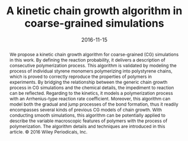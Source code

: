 ---
title: "A kinetic chain growth algorithm in coarse-grained simulations"
authors:
- Hong Liu
- 朱有亮
- Zhong-Yuan Lu
- Florian Müller-Plathe
date: "2016-11-15"
doi: "10.1002/jcc.24495"
publish_types: ["期刊文章"]
publication: "Journal of Computational Chemistry"
abstract: "We propose a kinetic chain growth algorithm for coarse-grained  (CG) simulations in this work. By defining the reaction probability, it  delivers a description of consecutive polymerization process. This  algorithm is validated by modeling the process of individual styrene  monomers polymerizing into polystyrene chains, which is proved to  correctly reproduce the properties of polymers in experiments. By  bridging the relationship between the generic chain growth process in CG  simulations and the chemical details, the impediment to reaction can be  reflected. Regarding to the kinetics, it models a polymerization  process with an Arrhenius-type reaction rate coefficient. Moreover, this  algorithm can model both the gradual and jump processes of the bond  formation, thus it readily encompasses several kinds of previous CG  models of chain growth. With conducting smooth simulations, this  algorithm can be potentially applied to describe the variable  macroscopic features of polymers with the process of polymerization. The  algorithm details and techniques are introduced in this article. © 2016  Wiley Periodicals, Inc."
url_pdf: "https://onlinelibrary.wiley.com/doi/abs/10.1002/jcc.24495"
---